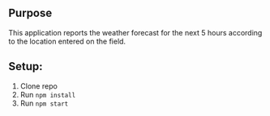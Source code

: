 ## Purpose
This application reports the weather forecast for the next 5 hours according to the location entered on the field.

## Setup:
1. Clone repo
1. Run `npm install`
1. Run `npm start`
